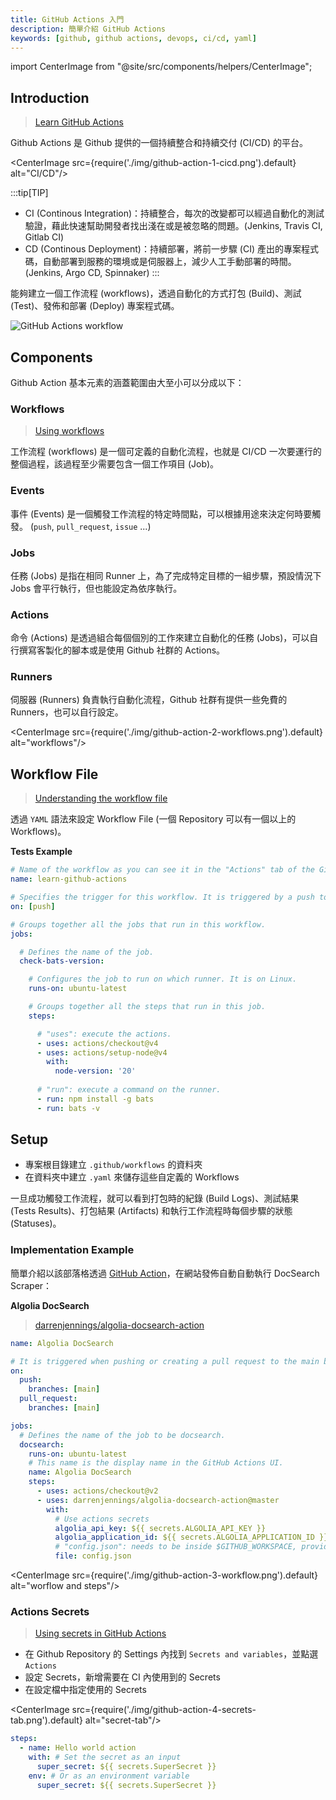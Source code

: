 ```yaml
---
title: GitHub Actions 入門
description: 簡單介紹 GitHub Actions 
keywords: [github, github actions, devops, ci/cd, yaml]
---
```


import CenterImage from "@site/src/components/helpers/CenterImage";

## Introduction

> [Learn GitHub Actions](https://docs.github.com/en/actions/learn-github-actions)

Github Actions 是 Github 提供的一個持續整合和持續交付 (CI/CD) 的平台。

<CenterImage src={require('./img/github-action-1-cicd.png').default} alt="CI/CD"/>

:::tip[TIP]
* CI (Continous Integration)：持續整合，每次的改變都可以經過自動化的測試驗證，藉此快速幫助開發者找出淺在或是被忽略的問題。(Jenkins, Travis CI, Gitlab CI)
* CD (Continous Deployment)：持續部署，將前一步驟 (CI) 產出的專案程式碼，自動部署到服務的環境或是伺服器上，減少人工手動部署的時間。 (Jenkins, Argo CD, Spinnaker)
:::

能夠建立一個工作流程 (workflows)，透過自動化的方式打包 (Build)、測試 (Test)、發佈和部署 (Deploy) 專案程式碼。

![GitHub Actions workflow](https://docs.github.com/assets/cb-25535/mw-1440/images/help/actions/overview-actions-simple.webp)

## Components

Github Action 基本元素的涵蓋範圍由大至小可以分成以下：

### Workflows

> [Using workflows](https://docs.github.com/en/actions/using-workflows)

工作流程 (workflows) 是一個可定義的自動化流程，也就是 CI/CD 一次要運行的整個過程，該過程至少需要包含一個工作項目 (Job)。

### Events

事件 (Events) 是一個觸發工作流程的特定時間點，可以根據用途來決定何時要觸發。 (`push`, `pull_request`, `issue` ...)

### Jobs

任務 (Jobs) 是指在相同 Runner 上，為了完成特定目標的一組步驟，預設情況下 Jobs 會平行執行，但也能設定為依序執行。

### Actions

命令 (Actions) 是透過組合每個個別的工作來建立自動化的任務 (Jobs)，可以自行撰寫客製化的腳本或是使用 Github 社群的 Actions。

### Runners

伺服器 (Runners) 負責執行自動化流程，Github 社群有提供一些免費的 Runners，也可以自行設定。

<CenterImage src={require('./img/github-action-2-workflows.png').default} alt="workflows"/>

## Workflow File

> [Understanding the workflow file](https://docs.github.com/en/actions/using-workflows/about-workflows#understanding-the-workflow-file)

透過 `YAML` 語法來設定 Workflow File (一個 Repository 可以有一個以上的 Workflows)。

**Tests Example**

```yaml title=".github/workflows/action.yaml"
# Name of the workflow as you can see it in the "Actions" tab of the Github repository. (Optional)
name: learn-github-actions

# Specifies the trigger for this workflow. It is triggered by a push to every branch.
on: [push]

# Groups together all the jobs that run in this workflow.
jobs:

  # Defines the name of the job.
  check-bats-version:

    # Configures the job to run on which runner. It is on Linux.
    runs-on: ubuntu-latest

    # Groups together all the steps that run in this job.
    steps:

      # "uses": execute the actions.
      - uses: actions/checkout@v4
      - uses: actions/setup-node@v4
        with:
          node-version: '20'
      
      # "run": execute a command on the runner.
      - run: npm install -g bats
      - run: bats -v
```

## Setup

* 專案根目錄建立 `.github/workflows` 的資料夾
* 在資料夾中建立 `.yaml` 來儲存這些自定義的 Workflows

一旦成功觸發工作流程，就可以看到打包時的紀錄 (Build Logs)、測試結果 (Tests Results)、打包結果 (Artifacts) 和執行工作流程時每個步驟的狀態 (Statuses)。

### Implementation Example

簡單介紹以該部落格透過 [GitHub Action](https://github.com/winnielinn/docusaurus-dev-notes/blob/main/.github/workflows/main.yml)，在網站發佈自動自動執行 DocSearch Scraper：

**Algolia DocSearch**

> [darrenjennings/algolia-docsearch-action](https://github.com/darrenjennings/algolia-docsearch-action)

```yaml title=".github/workflows/main.yaml"
name: Algolia DocSearch

# It is triggered when pushing or creating a pull request to the main branch.
on:
  push:
    branches: [main]
  pull_request:
    branches: [main]

jobs:
  # Defines the name of the job to be docsearch.
  docsearch:
    runs-on: ubuntu-latest
    # This name is the display name in the GitHub Actions UI.
    name: Algolia DocSearch
    steps:
      - uses: actions/checkout@v2
      - uses: darrenjennings/algolia-docsearch-action@master
        with:
          # Use actions secrets
          algolia_api_key: ${{ secrets.ALGOLIA_API_KEY }}
          algolia_application_id: ${{ secrets.ALGOLIA_APPLICATION_ID }}
          # "config.json": needs to be inside $GITHUB_WORKSPACE, provided by the actions/checkout step.
          file: config.json
```

<CenterImage src={require('./img/github-action-3-workflow.png').default} alt="worflow and steps"/>

### Actions Secrets

> [Using secrets in GitHub Actions](https://docs.github.com/en/actions/security-guides/using-secrets-in-github-actions)

* 在 Github Repository 的 Settings 內找到 `Secrets and variables`，並點選 `Actions`
* 設定 Secrets，新增需要在 CI 內使用到的 Secrets
* 在設定檔中指定使用的 Secrets

<CenterImage src={require('./img/github-action-4-secrets-tab.png').default} alt="secret-tab"/>

```yaml
steps:
  - name: Hello world action
    with: # Set the secret as an input
      super_secret: ${{ secrets.SuperSecret }}
    env: # Or as an environment variable
      super_secret: ${{ secrets.SuperSecret }}
```

